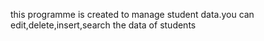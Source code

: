 this programme is created to manage student data.you can edit,delete,insert,search the data of students
